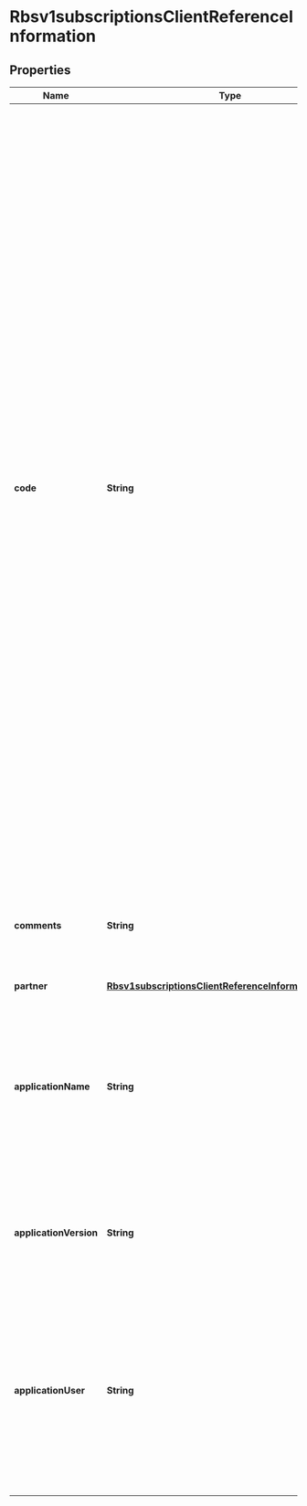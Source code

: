 
# Rbsv1subscriptionsClientReferenceInformation

## Properties
Name | Type | Description | Notes
------------ | ------------- | ------------- | -------------
**code** | **String** | &gt; Deprecated: This field is ignored.  Merchant-generated order reference or tracking number. It is recommended that you send a unique value for each transaction so that you can perform meaningful searches for the transaction.  #### Used by **Authorization** Required field.  #### PIN Debit Requests for PIN debit reversals need to use the same merchant reference number that was used in the transaction that is being reversed.  Required field for all PIN Debit requests (purchase, credit, and reversal).  #### FDC Nashville Global Certain circumstances can cause the processor to truncate this value to 15 or 17 characters for Level II and Level III processing, which can cause a discrepancy between the value you submit and the value included in some processor reports.  |  [optional]
**comments** | **String** | &gt; Deprecated: This field is ignored.  Brief description of the order or any comment you wish to add to the order.  |  [optional]
**partner** | [**Rbsv1subscriptionsClientReferenceInformationPartner**](Rbsv1subscriptionsClientReferenceInformationPartner.md) |  |  [optional]
**applicationName** | **String** | &gt; Deprecated: This field is ignored.  The name of the Connection Method client (such as Virtual Terminal or SOAP Toolkit API) that the merchant uses to send a transaction request to CyberSource.  |  [optional]
**applicationVersion** | **String** | &gt; Deprecated: This field is ignored.  Version of the CyberSource application or integration used for a transaction.  |  [optional]
**applicationUser** | **String** | &gt; Deprecated: This field is ignored.  The entity that is responsible for running the transaction and submitting the processing request to CyberSource. This could be a person, a system, or a connection method.  |  [optional]




